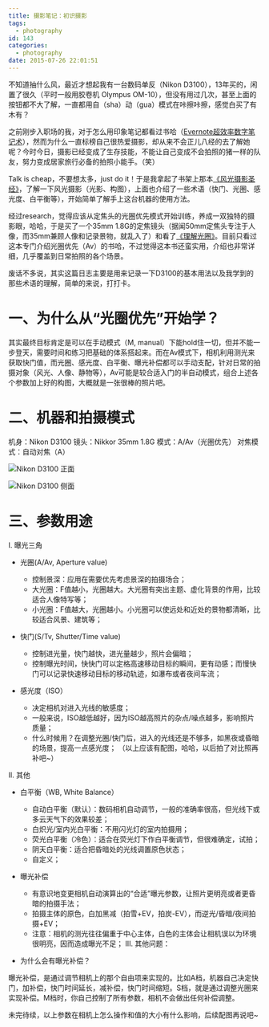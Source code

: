 ```yaml
---
title: 摄影笔记：初识摄影
tags:
  - photography
id: 143
categories:
  - photography
date: 2015-07-26 22:01:51
---
```


不知道抽什么风，最近才想起我有一台数码单反（Nikon D3100），13年买的，闲置了很久（平时一般用胶卷机 Olympus OM-10），但没有用过几次，甚至上面的按钮都不大了解，一直都用自（sha）动（gua）模式在咔擦咔擦，感觉白买了有木有？

之前刚步入职场的我，对于怎么用印象笔记都看过书哈（[Evernote超效率数字笔记术](http://book.douban.com/subject/24524405/)），然而为什么一直标榜自己很热爱摄影，却从来不会正儿八经的去了解她呢？今时今日，摄影已经变成了生存技能，不能让自己变成不会拍照的猪一样的队友，努力变成居家旅行必备的拍照小能手。（笑）

Talk is cheap，不要想太多，just do it！于是我拿起了书架上那本[《风光摄影圣经》](http://book.douban.com/subject/11525485/)，了解一下风光摄影（光影、构图），上面也介绍了一些术语（快门、光圈、感光度、白平衡等），开始简单了解手上这台机器的使用方法。
<!--more-->

经过research，觉得应该从定焦头的光圈优先模式开始训练，养成一双独特的摄影眼，哈哈，于是买了一个35mm 1.8G的定焦镜头（据闻50mm定焦头专注于人像，而35mm兼顾人像和记录景物，就乱入了）和看了[《理解光圈》](http://book.douban.com/subject/7067572/)。目前只看过这本专门介绍光圈优先（Av）的书哈，不过觉得这本书还蛮实用，介绍也非常详细，几乎覆盖到日常拍照的各个场景。

废话不多说，其实这篇日志主要是用来记录一下D3100的基本用法以及我学到的那些术语的理解，简单的来说，打打卡。

# 一、为什么从“光圈优先”开始学？

其实最终目标肯定是可以在手动模式（M, manual）下能hold住一切，但并不能一步登天，需要时间和练习把基础的体系搭起来。而在Av模式下，相机利用测光来获取快门值，而光圈、感光度、白平衡、曝光补偿都可以手动支配，针对日常的拍摄对象（风光、人像、静物等），Av可能是较合适入门的半自动模式，组合上述各个参数加上好的构图，大概就是一张很棒的照片吧。

# 二、机器和拍摄模式

机身：Nikon D3100
镜头：Nikkor 35mm 1.8G
模式：A/Av（光圈优先）
对焦模式：自动对焦（A）

![Nikon D3100 正面](http://cdn.sinacloud.net/woodysblog/photography-note/1.jpg)

![Nikon D3100 侧面](http://cdn.sinacloud.net/woodysblog/photography-note/2.jpg)

# 三、参数用途

I. 曝光三角

*   光圈(A/Av, Aperture value)

    *   控制景深：应用在需要优先考虑景深的拍摄场合；
    *   大光圈：F值越小，光圈越大。大光圈有突出主题、虚化背景的作用，比较适合人像特写等；
    *   小光圈：F值越大，光圈越小。小光圈可以使远处和近处的景物都清晰，比较适合风景、建筑等；

*   快门(S/Tv, Shutter/Time value)

    *   控制进光量，快门越快，进光量越少，照片会偏暗；
    *   控制曝光时间，快快门可以定格高速移动目标的瞬间，更有动感；而慢快门可以记录快速移动目标的移动轨迹，如瀑布或者夜间车流；

*   感光度（ISO）

    *   决定相机对进入光线的敏感度；
    *   一般来说，ISO越低越好，因为ISO越高照片的杂点/噪点越多，影响照片质量；
    *   什么时候用？在调整光圈/快门后，进入的光线还是不够多，如黑夜或昏暗的场景，提高一点感光度；
（以上应该有配图，哈哈，以后拍了对比照再补吧~）

II. 其他

*   白平衡（WB, White Balance）

    *   自动白平衡（默认）：数码相机自动调节，一般的准确率很高，但光线下或多云天气下的效果较差；
    *   白炽光/室内光白平衡：不用闪光灯的室内拍摄用；
    *   荧光白平衡（冷色）：适合在荧光灯下作白平衡调节，但很难确定，试拍；
    *   阴天白平衡：适合把昏暗处的光线调置原色状态；
    *   自定义；

*   曝光补偿

    *   有意识地变更相机自动演算出的“合适”曝光参数，让照片更明亮或者更昏暗的拍摄手法；
    *   拍摄主体的原色，白加黑减（拍雪+EV，拍炭-EV），而逆光/昏暗/夜间拍摄+EV；
    *   注意：相机的测光往往偏重于中心主体，白色的主体会让相机误以为环境很明亮，因而造成曝光不足；
III. 其他问题：

*   为什么会有曝光补偿？
  
曝光补偿，是通过调节相机上的那个自由项来实现的。比如A档，机器自己决定快门，加补偿，快门时间延长，减补偿，快门时间缩短。S档，就是通过调整光圈来实现补偿。M档时，你自己控制了所有参数，相机不会做出任何补偿调整。
  
未完待续，以上参数在相机上怎么操作和值的大小有什么影响，后续配图再说吧~
